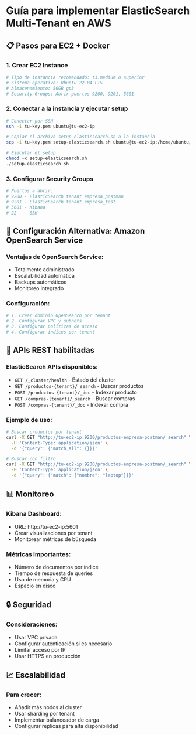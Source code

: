 # Guía para implementar ElasticSearch Multi-Tenant en AWS

## 📋 Pasos para EC2 + Docker

### 1. Crear EC2 Instance
```bash
# Tipo de instancia recomendado: t3.medium o superior
# Sistema operativo: Ubuntu 22.04 LTS
# Almacenamiento: 50GB gp3
# Security Groups: Abrir puertos 9200, 9201, 5601
```

### 2. Conectar a la instancia y ejecutar setup
```bash
# Conectar por SSH
ssh -i tu-key.pem ubuntu@tu-ec2-ip

# Copiar el archivo setup-elasticsearch.sh a la instancia
scp -i tu-key.pem setup-elasticsearch.sh ubuntu@tu-ec2-ip:/home/ubuntu/

# Ejecutar el setup
chmod +x setup-elasticsearch.sh
./setup-elasticsearch.sh
```

### 3. Configurar Security Groups
```bash
# Puertos a abrir:
# 9200 - ElasticSearch tenant empresa_postman
# 9201 - ElasticSearch tenant empresa_test  
# 5601 - Kibana
# 22   - SSH
```

## 🔧 Configuración Alternativa: Amazon OpenSearch Service

### Ventajas de OpenSearch Service:
- Totalmente administrado
- Escalabilidad automática
- Backups automáticos
- Monitoreo integrado

### Configuración:
```bash
# 1. Crear dominio OpenSearch por tenant
# 2. Configurar VPC y subnets
# 3. Configurar políticas de acceso
# 4. Configurar índices por tenant
```

## 🚀 APIs REST habilitadas

### ElasticSearch APIs disponibles:
- `GET /_cluster/health` - Estado del cluster
- `GET /productos-{tenant}/_search` - Buscar productos
- `POST /productos-{tenant}/_doc` - Indexar producto
- `GET /compras-{tenant}/_search` - Buscar compras
- `POST /compras-{tenant}/_doc` - Indexar compra

### Ejemplo de uso:
```bash
# Buscar productos por tenant
curl -X GET "http://tu-ec2-ip:9200/productos-empresa-postman/_search" \
  -H 'Content-Type: application/json' \
  -d '{"query": {"match_all": {}}}'

# Buscar con filtro
curl -X GET "http://tu-ec2-ip:9200/productos-empresa-postman/_search" \
  -H 'Content-Type: application/json' \
  -d '{"query": {"match": {"nombre": "laptop"}}}'
```

## 📊 Monitoreo

### Kibana Dashboard:
- URL: http://tu-ec2-ip:5601
- Crear visualizaciones por tenant
- Monitorear métricas de búsqueda

### Métricas importantes:
- Número de documentos por índice
- Tiempo de respuesta de queries
- Uso de memoria y CPU
- Espacio en disco

## 🔒 Seguridad

### Consideraciones:
- Usar VPC privada
- Configurar autenticación si es necesario
- Limitar acceso por IP
- Usar HTTPS en producción

## 📈 Escalabilidad

### Para crecer:
- Añadir más nodos al cluster
- Usar sharding por tenant
- Implementar balanceador de carga
- Configurar replicas para alta disponibilidad

